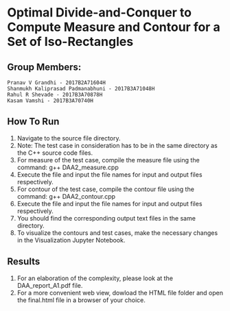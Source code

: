 # Optimal Divide-and-Conquer to Compute Measure and Contour for a Set of Iso-Rectangles

## Group Members:
	
    Pranav V Grandhi - 2017B2A71604H
    Shanmukh Kaliprasad Padmanabhuni - 2017B3A71048H
    Rahul R Shevade - 2017B3A70878H
    Kasam Vamshi - 2017B3A70740H
    
 ## How To Run
 
1) Navigate to the source file directory.
2) Note: The test case in consideration has to be in the same directory as the C++ source code files.
3) For measure of the test case, compile the measure file using the command: g++ DAA2_measure.cpp 
4) Execute the file and input the file names for input and output files respectively.
5) For contour of the test case, compile the contour file using the command: g++ DAA2_contour.cpp 
6) Execute the file and input the file names for input and output files respectively.
7) You should find the corresponding output text files in the same directory.
8) To visualize the contours and test cases, make the necessary changes in the Visualization Jupyter Notebook.

## Results

1) For an elaboration of the complexity, please look at the DAA_report_A1.pdf file.
2) For a more convenient web view, dowload the HTML file folder and open the final.html file in a browser of your choice.

